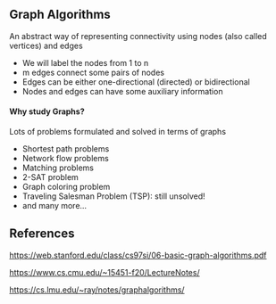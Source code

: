 ## Graph Algorithms

An abstract way of representing connectivity using nodes (also
called vertices) and edges
- We will label the nodes from 1 to n
- m edges connect some pairs of nodes
- Edges can be either one-directional (directed) or bidirectional
- Nodes and edges can have some auxiliary information

#### Why study Graphs?

Lots of problems formulated and solved in terms of graphs
- Shortest path problems
- Network flow problems
- Matching problems
- 2-SAT problem
- Graph coloring problem
- Traveling Salesman Problem (TSP): still unsolved!
- and many more...

## References

https://web.stanford.edu/class/cs97si/06-basic-graph-algorithms.pdf

https://www.cs.cmu.edu/~15451-f20/LectureNotes/

https://cs.lmu.edu/~ray/notes/graphalgorithms/
